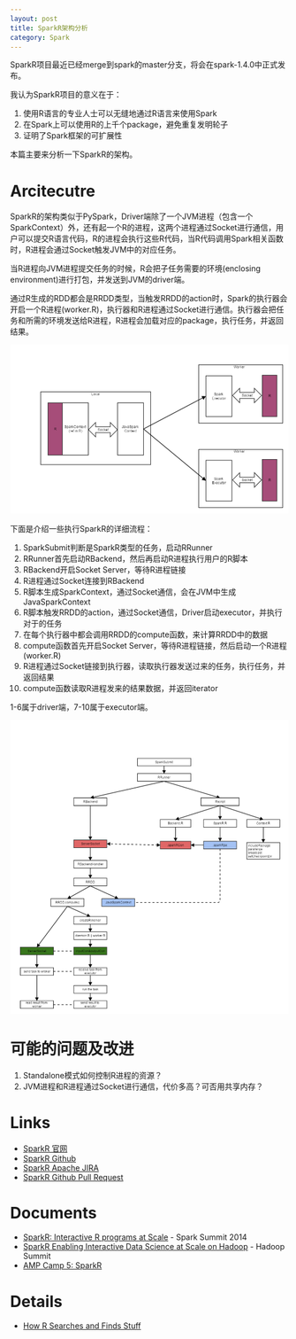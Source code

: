 ```yaml
---
layout: post
title: SparkR架构分析
category: Spark
---
```

SparkR项目最近已经merge到spark的master分支，将会在spark-1.4.0中正式发布。

我认为SparkR项目的意义在于：

1. 使用R语言的专业人士可以无缝地通过R语言来使用Spark
2. 在Spark上可以使用R的上千个package，避免重复发明轮子
3. 证明了Spark框架的可扩展性

本篇主要来分析一下SparkR的架构。


# Arcitecutre
SparkR的架构类似于PySpark，Driver端除了一个JVM进程（包含一个SparkContext）外，还有起一个R的进程，这两个进程通过Socket进行通信，用户可以提交R语言代码，R的进程会执行这些R代码，当R代码调用Spark相关函数时，R进程会通过Socket触发JVM中的对应任务。

当R进程向JVM进程提交任务的时候，R会把子任务需要的环境(enclosing environment)进行打包，并发送到JVM的driver端。

通过R生成的RDD都会是RRDD类型，当触发RRDD的action时，Spark的执行器会开启一个R进程(worker.R)，执行器和R进程通过Socket进行通信。执行器会把任务和所需的环境发送给R进程，R进程会加载对应的package，执行任务，并返回结果。

<img src="/images/spark_r_dataflow.png" width="1000px">


下面是介绍一些执行SparkR的详细流程：

1. SparkSubmit判断是SparkR类型的任务，启动RRunner
2. RRunner首先启动RBackend，然后再启动R进程执行用户的R脚本
3. RBackend开启Socket Server，等待R进程链接
4. R进程通过Socket连接到RBackend
5. R脚本生成SparkContext，通过Socket通信，会在JVM中生成JavaSparkContext
6. R脚本触发RRDD的action，通过Socket通信，Driver启动executor，并执行对于的任务
7. 在每个执行器中都会调用RRDD的compute函数，来计算RRDD中的数据
8. compute函数首先开启Socket Server，等待R进程链接，然后启动一个R进程(worker.R)
9. R进程通过Socket链接到执行器，读取执行器发送过来的任务，执行任务，并返回结果
10. compute函数读取R进程发来的结果数据，并返回iterator


1-6属于driver端，7-10属于executor端。

<img src="/images/spark_r_workflow.png" width="1000px">


# 可能的问题及改进
1. Standalone模式如何控制R进程的资源？
2. JVM进程和R进程通过Socket进行通信，代价多高？可否用共享内存？


# Links
- [SparkR 官网](http://amplab-extras.github.io/SparkR-pkg/)
- [SparkR Github](https://github.com/amplab-extras/SparkR-pkg)
- [SparkR Apache JIRA](https://issues.apache.org/jira/browse/SPARK-5654)
- [SparkR Github Pull Request](https://github.com/apache/spark/pull/5096)


# Documents
- [SparkR: Interactive R programs at Scale](http://spark-summit.org/2014/talk/sparkr-interactive-r-programs-at-scale-2) - Spark Summit 2014
- [SparkR Enabling Interactive Data Science at Scale on Hadoop](https://www.youtube.com/watch?v=Y21t3Taw7i8) - Hadoop Summit
- [AMP Camp 5: SparkR](https://www.youtube.com/watch?v=OxVIns6zvlk)


# Details
- [How R Searches and Finds Stuff](http://blog.obeautifulcode.com/R/How-R-Searches-And-Finds-Stuff/)

